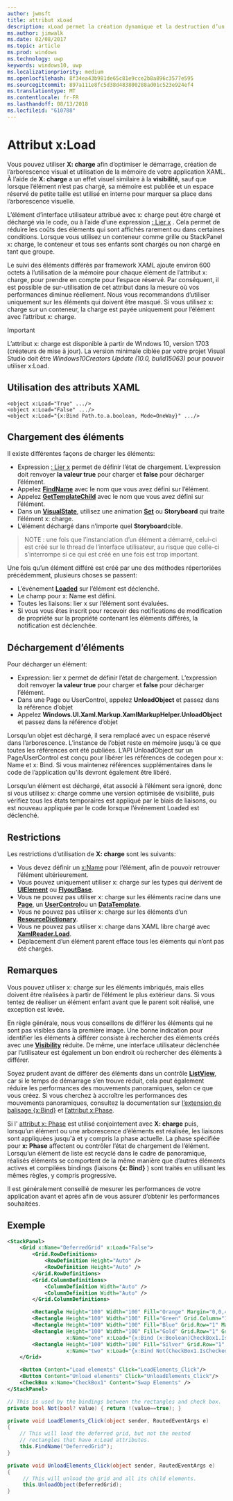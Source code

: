```yaml
---
author: jwmsft
title: attribut xLoad
description: xLoad permet la création dynamique et la destruction d’un élément et ses enfants, une diminution de l’utilisation des temps et de mémoire de démarrage.
ms.author: jimwalk
ms.date: 02/08/2017
ms.topic: article
ms.prod: windows
ms.technology: uwp
keywords: windows10, uwp
ms.localizationpriority: medium
ms.openlocfilehash: 8f34ea43b981de65c81e9cce2b8a896c3577e595
ms.sourcegitcommit: 897a111e8fc5d38d483800288ad01c523e924ef4
ms.translationtype: MT
ms.contentlocale: fr-FR
ms.lasthandoff: 08/13/2018
ms.locfileid: "610788"
---
```

# <a name="xload-attribute"></a>Attribut x:Load

Vous pouvez utiliser **X: charge** afin d’optimiser le démarrage, création de l’arborescence visual et utilisation de la mémoire de votre application XAML. À l’aide de **X: charge** a un effet visuel similaire à la **visibilité**, sauf que lorsque l’élément n’est pas chargé, sa mémoire est publiée et un espace réservé de petite taille est utilisé en interne pour marquer sa place dans l’arborescence visuelle.

L’élément d’interface utilisateur attribué avec x: charge peut être chargé et déchargé via le code, ou à l’aide d’une expression [: Lier x](x-bind-markup-extension.md) . Cela permet de réduire les coûts des éléments qui sont affichés rarement ou dans certaines conditions. Lorsque vous utilisez un conteneur comme grille ou StackPanel x: charge, le conteneur et tous ses enfants sont chargés ou non chargé en tant que groupe.

Le suivi des éléments différés par framework XAML ajoute environ 600 octets à l’utilisation de la mémoire pour chaque élément de l’attribut x: charge, pour prendre en compte pour l’espace réservé. Par conséquent, il est possible de sur-utilisation de cet attribut dans la mesure où vos performances diminue réellement. Nous vous recommandons d’utiliser uniquement sur les éléments qui doivent être masqué. Si vous utilisez x: charge sur un conteneur, la charge est payée uniquement pour l’élément avec l’attribut x: charge.

> [!IMPORTANT]
> L’attribut x: charge est disponible à partir de Windows 10, version 1703 (créateurs de mise à jour). La version minimale ciblée par votre projet Visual Studio doit être *Windows10Creators Update (10.0, build15063)* pour pouvoir utiliser x:Load.

## <a name="xaml-attribute-usage"></a>Utilisation des attributs XAML

``` syntax
<object x:Load="True" .../>
<object x:Load="False" .../>
<object x:Load="{x:Bind Path.to.a.boolean, Mode=OneWay}" .../>
```

## <a name="loading-elements"></a>Chargement des éléments

Il existe différentes façons de charger les éléments:

- Expression [: Lier x](x-bind-markup-extension.md) permet de définir l’état de chargement. L’expression doit renvoyer **la valeur true** pour charger et **false** pour décharger l’élément.
- Appelez [**FindName**](https://msdn.microsoft.com/library/windows/apps/br208715) avec le nom que vous avez défini sur l’élément.
- Appelez [**GetTemplateChild**](https://msdn.microsoft.com/library/windows/apps/br209416) avec le nom que vous avez défini sur l’élément.
- Dans un [**VisualState**](https://msdn.microsoft.com/library/windows/apps/br209007), utilisez une animation [**Set**](https://msdn.microsoft.com/library/windows/apps/br208817) ou **Storyboard** qui traite l’élément x: charge.
- L’élément déchargé dans n’importe quel **Storyboard**cible.

> NOTE : une fois que l’instanciation d’un élément a démarré, celui-ci est créé sur le thread de l’interface utilisateur, au risque que celle-ci s’interrompe si ce qui est créé en une fois est trop important.

Une fois qu’un élément différé est créé par une des méthodes répertoriées précédemment, plusieurs choses se passent:

- L’événement [**Loaded**](https://msdn.microsoft.com/library/windows/apps/br208723) sur l’élément est déclenché.
- Le champ pour x: Name est défini.
- Toutes les liaisons: lier x sur l’élément sont évaluées.
- Si vous vous êtes inscrit pour recevoir des notifications de modification de propriété sur la propriété contenant les éléments différés, la notification est déclenchée.

## <a name="unloading-elements"></a>Déchargement d’éléments

Pour décharger un élément:

- Expression: lier x permet de définir l’état de chargement. L’expression doit renvoyer **la valeur true** pour charger et **false** pour décharger l’élément.
- Dans une Page ou UserControl, appelez **UnloadObject** et passez dans la référence d’objet
- Appelez **Windows.UI.Xaml.Markup.XamlMarkupHelper.UnloadObject** et passez dans la référence d’objet

Lorsqu’un objet est déchargé, il sera remplacé avec un espace réservé dans l’arborescence. L’instance de l’objet reste en mémoire jusqu'à ce que toutes les références ont été publiées. L’API UnloadObject sur un Page/UserControl est conçu pour libérer les références de codegen pour x: Name et x: Bind. Si vous maintenez références supplémentaires dans le code de l’application qu'ils devront également être libéré.

Lorsqu’un élément est déchargé, état associé à l’élément sera ignoré, donc si vous utilisez x: charge comme une version optimisée de visibilité, puis vérifiez tous les états temporaires est appliqué par le biais de liaisons, ou est nouveau appliquée par le code lorsque l’événement Loaded est déclenché.

## <a name="restrictions"></a>Restrictions

Les restrictions d’utilisation de **X: charge** sont les suivants:

- Vous devez définir un [x:Name](x-name-attribute.md) pour l’élément, afin de pouvoir retrouver l’élément ultérieurement.
- Vous pouvez uniquement utiliser x: charge sur les types qui dérivent de [**UIElement**](https://msdn.microsoft.com/library/windows/apps/br208911) ou [**FlyoutBase**](https://msdn.microsoft.com/library/windows/apps/dn279249).
- Vous ne pouvez pas utiliser x: charge sur les éléments racine dans une [**Page**](https://msdn.microsoft.com/library/windows/apps/windows.ui.xaml.controls.page), un [**UserControl**](https://msdn.microsoft.com/library/windows/apps/windows.ui.xaml.controls.usercontrol)ou un [**DataTemplate**](https://msdn.microsoft.com/library/windows/apps/br242348).
- Vous ne pouvez pas utiliser x: charge sur les éléments d’un [**ResourceDictionary**](https://msdn.microsoft.com/library/windows/apps/br208794).
- Vous ne pouvez pas utiliser x: charge dans XAML libre chargé avec [**XamlReader.Load**](https://msdn.microsoft.com/library/windows/apps/br228048).
- Déplacement d’un élément parent efface tous les éléments qui n’ont pas été chargés.

## <a name="remarks"></a>Remarques

Vous pouvez utiliser x: charge sur les éléments imbriqués, mais elles doivent être réalisées à partir de l’élément le plus extérieur dans.  Si vous tentez de réaliser un élément enfant avant que le parent soit réalisé, une exception est levée.

En règle générale, nous vous conseillons de différer les éléments qui ne sont pas visibles dans la première image. Une bonne indication pour identifier les éléments à différer consiste à rechercher des éléments créés avec une [**Visibility**](https://msdn.microsoft.com/library/windows/apps/br208992) réduite. De même, une interface utilisateur déclenchée par l’utilisateur est également un bon endroit où rechercher des éléments à différer.

Soyez prudent avant de différer des éléments dans un contrôle [**ListView**](https://msdn.microsoft.com/library/windows/apps/br242878), car si le temps de démarrage s’en trouve réduit, cela peut également réduire les performances des mouvements panoramiques, selon ce que vous créez. Si vous cherchez à accroître les performances des mouvements panoramiques, consultez la documentation sur [l’extension de balisage {x:Bind}](x-bind-markup-extension.md) et [l’attribut x:Phase](x-phase-attribute.md).

Si l' [attribut x: Phase](x-phase-attribute.md) est utilisé conjointement avec **X: charge** puis, lorsqu’un élément ou une arborescence d’éléments est réalisée, les liaisons sont appliquées jusqu'à et y compris la phase actuelle. La phase spécifiée pour **x: Phase** affectent ou contrôler l’état de chargement de l’élément. Lorsqu’un élément de liste est recyclé dans le cadre de panoramique, réalisés éléments se comportent de la même manière que d’autres éléments actives et compilées bindings (liaisons **{x: Bind}** ) sont traités en utilisant les mêmes règles, y compris progressive.

Il est généralement conseillé de mesurer les performances de votre application avant et après afin de vous assurer d’obtenir les performances souhaitées.

## <a name="example"></a>Exemple

```xml
<StackPanel>
    <Grid x:Name="DeferredGrid" x:Load="False">
        <Grid.RowDefinitions>
            <RowDefinition Height="Auto" />
            <RowDefinition Height="Auto" />
        </Grid.RowDefinitions>
        <Grid.ColumnDefinitions>
            <ColumnDefinition Width="Auto" />
            <ColumnDefinition Width="Auto" />
        </Grid.ColumnDefinitions>

        <Rectangle Height="100" Width="100" Fill="Orange" Margin="0,0,4,4"/>
        <Rectangle Height="100" Width="100" Fill="Green" Grid.Column="1" Margin="4,0,0,4"/>
        <Rectangle Height="100" Width="100" Fill="Blue" Grid.Row="1" Margin="0,4,4,0"/>
        <Rectangle Height="100" Width="100" Fill="Gold" Grid.Row="1" Grid.Column="1" Margin="4,4,0,0"
                   x:Name="one" x:Load="{x:Bind (x:Boolean)CheckBox1.IsChecked, Mode=OneWay}"/>
        <Rectangle Height="100" Width="100" Fill="Silver" Grid.Row="1" Grid.Column="1" Margin="4,4,0,0"
                   x:Name="two" x:Load="{x:Bind Not(CheckBox1.IsChecked), Mode=OneWay}"/>
    </Grid>

    <Button Content="Load elements" Click="LoadElements_Click"/>
    <Button Content="Unload elements" Click="UnloadElements_Click"/>
    <CheckBox x:Name="CheckBox1" Content="Swap Elements" />
</StackPanel>
```

```csharp
// This is used by the bindings between the rectangles and check box.
private bool Not(bool? value) { return !(value==true); }

private void LoadElements_Click(object sender, RoutedEventArgs e)
{
    // This will load the deferred grid, but not the nested
    // rectangles that have x:Load attributes.
    this.FindName("DeferredGrid"); 
}

private void UnloadElements_Click(object sender, RoutedEventArgs e)
{
     // This will unload the grid and all its child elements.
     this.UnloadObject(DeferredGrid);
}
```

